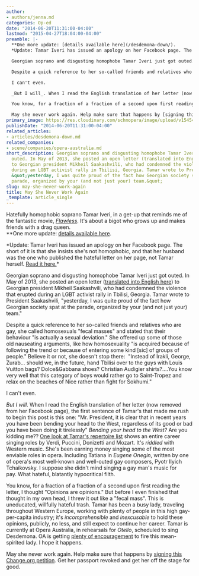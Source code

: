 ```yaml
---
author:
- authors/jenna.md
categories: Op-ed
date: "2014-06-20T11:31:00-04:00"
lastmod: "2015-04-27T18:04:00-04:00"
preamble: |-
  **One more update: [details available here](/desdemona-down/).
  *Update: Tamar Iveri has issued an apology on her Facebook page. The short of it is that she insists she's not homophobic, and that her husband was the one who published the hateful letter on her page, not Tamar herself. [Read it here.](https://www.facebook.com/tamariverisoprano/posts/10152123104307204?fref=nf)*

  Georgian soprano and disgusting homophobe Tamar Iveri just got outed. In May of 2013, she posted an open letter ([translated into English here](http://identoba.files.wordpress.com/2013/05/letter-of-ms-iveri-to-president-of-georgia_english.pdf)) to Georgian president Mikheil Saakashvili, who had condemned the violence that erupted during an LGBT activist rally in Tbilisi, Georgia. Tamar wrote to President Saakashvili, "yesterday, I was quite proud of the fact how Georgian society spat at the parade, organized by your (and not just your) team."

  Despite a quick reference to her so-called friends and relatives who are gay, she called homosexuals "fecal masses" and stated that their behaviour "is actually a sexual deviation." She offered up some of those old nauseating arguments, like how homosexuality "is acquired because of following the trend or because of entering some kind [sic] of groups of people." Believe it or not, she doesn't stop there:  "Instead of Irakli, George, Zurab... should we, in the future, hand Tbilisi over to the guys with Louis Vuitton bags? Dolce&Gabbana shoes? Christian Audigier shirts?....You know very well that this category of boys would rather go to Saint-Tropez and relax on the beaches of Nice rather than fight for Sokhumi."

  I can't even.

  _But I will_. When I read the English translation of her letter (now removed from her Facebook page), the first sentence of Tamar's that made me rush to begin this post is this one: "Mr. President, it is clear that in recent years you have been bending your head to the West, regardless of its good or bad you have been doing it tirelessly" _Bending your head to the West? _Are you kidding me?? [One look at Tamar's repertoire list](http://www.tamariveri.com/repertoire.htm) shows an entire career singing roles by Verdi, Puccini, Donizetti and Mozart. It's _riddled_ with Western music. She's been earning money singing some of the most enviable roles in opera. Including Tatiana in _Eugene Onegin_, written by one of opera's most well-known and well-outed gay composers, Pyotr Ilyich Tchaikovsky. I suppose she didn't mind singing a gay man's music for pay. What hateful, blatantly hypocritical filth.

  You know, for a fraction of a fraction of a second upon first reading the letter, I thought "Opinions are opinions." But before I even finished that thought in my own head, I threw it out like a "fecal mass". This is uneducated, willfully hateful trash. Tamar has been a busy lady, traveling throughout Western Europe, working with plenty of people in this high gay-per-capita industry; it's _incomprehensible_ and _inexcusable_ to hold these opinions, publicly, no less, and still expect to continue her career. Tamar is currently at Opera Australia, in rehearsals for _Otello_, scheduled to sing Desdemona. OA is getting [plenty of encouragement](http://www.smh.com.au/entertainment/opera/pressure-on-opera-australia-to-sack-soprano-over-homophobic-comments-20140620-zsgrj.html) to fire this mean-spirited lady. I hope it happens.

  May she never work again. Help make sure that happens by [signing this Change.org petition](http://www.change.org/petitions/opera-australia-revoke-tamar-iveri-s-passport-and-visa-to-work-in-australia-immediately-and-irrevocably-hate-has-no-place-in-the-entertainment-industry-or-indeed-anywhere-in-the-world?share_id=SaHWLkhAdo&utm_campaign=autopublish&utm_medium=facebook&utm_source=share_petition). Get her passport revoked and get her off the stage for good.
primary_image: https://res.cloudinary.com/schmopera/image/upload/v1545409169/media/webhook-uploads/1429819205992/Tamar-1024x675.jpg.jpg
publishDate: "2014-06-20T11:31:00-04:00"
related_articles:
- articles/desdemona-down.md
related_companies:
- scene/companies/opera-australia.md
short_description: Georgian soprano and disgusting homophobe Tamar Iveri just got
  outed. In May of 2013, she posted an open letter (translated into English here)
  to Georgian president Mikheil Saakashvili, who had condemned the violence that erupted
  during an LGBT activist rally in Tbilisi, Georgia. Tamar wrote to President Saakashvili,
  &quot;yesterday, I was quite proud of the fact how Georgian society spat at the
  parade, organized by your (and not just your) team.&quot;
slug: may-she-never-work-again
title: May She Never Work Again
_template: article_single
---
```


<p></p><div class="intro">Hatefully homophobic soprano Tamar Iveri, in a get-up that reminds me of the fantastic movie,&nbsp;<a href="http://www.imdb.com/title/tt0155711/" target="_blank"><em>Flawless</em></a>. It's about a bigot who grows up and makes friends with a drag queen.</div>
**One more update: <a href="/desdemona-down/" target="_blank">details available here</a>.<p></p><p>*Update: Tamar Iveri has issued an apology on her Facebook page. The short of it is that she insists she's not homophobic, and that her husband was the one who published the hateful letter&nbsp;on her page, not Tamar herself. <a href="https://www.facebook.com/tamariverisoprano/posts/10152123104307204?fref=nf" target="_blank">Read it here.</a>*</p><p>Georgian soprano and disgusting homophobe Tamar Iveri just got outed. In May of 2013, she posted an open letter (<a href="http://identoba.files.wordpress.com/2013/05/letter-of-ms-iveri-to-president-of-georgia_english.pdf" target="_blank">translated into English here</a>) to Georgian president&nbsp;Mikheil Saakashvili, who had condemned the violence that erupted during an LGBT activist rally&nbsp;in Tbilisi, Georgia. Tamar wrote to President Saakashvili, "yesterday, I was quite proud of the fact how Georgian society spat at the parade, organized by your (and not just your) team."</p><p>Despite a quick reference to her so-called friends and relatives who are gay, she called homosexuals "fecal masses" and stated that&nbsp;their behaviour&nbsp;"is actually a sexual deviation." She offered up some of&nbsp;those old&nbsp;nauseating&nbsp;arguments, like how homosexuality "is acquired because of following the trend or because of entering some kind [sic] of groups of people." Believe it or not, she doesn't stop there: &nbsp;"Instead of Irakli, George, Zurab... should we, in the future, hand Tbilisi over to the guys with Louis Vuitton bags? Dolce&amp;Gabbana shoes? Christian Audigier shirts?....You know very well that this category of boys would rather go to Saint-Tropez and relax on the beaches of Nice rather than fight for Sokhumi."</p><p>I can't even.</p><p><em>But I will</em>. When I read the English translation of her letter (now removed from her Facebook page), the first sentence of Tamar's that made me rush to begin this post is this one: "Mr. President, it is clear that in recent years you have been bending your head to the West, regardless of its good or bad you have been doing it tirelessly"&nbsp;<em>Bending your head to the West?&nbsp;</em>Are you kidding me??&nbsp;<a href="http://www.tamariveri.com/repertoire.htm" target="_blank">One look at Tamar's repertoire list</a>&nbsp;shows an entire career singing roles by Verdi, Puccini, Donizetti and Mozart. It's <em>riddled</em> with Western music. She's been earning money singing some of the most enviable roles in opera. Including Tatiana in&nbsp;<em>Eugene Onegin</em>, written by one of opera's most well-known and well-outed gay composers, Pyotr Ilyich Tchaikovsky. I suppose she didn't mind singing a gay man's music for pay.&nbsp;What hateful, blatantly hypocritical filth.</p><p>You know, for a fraction of a fraction of a second upon first reading the letter, I thought "Opinions are opinions." But before I even finished that thought in my own head, I threw it out like a "fecal mass". This is uneducated, willfully hateful trash. Tamar has been a busy lady, traveling throughout Western Europe, working with plenty of people in this high gay-per-capita industry; it's <em>incomprehensible</em> and&nbsp;<em>inexcusable</em> to hold these opinions, publicly, no less, and still expect to continue her career.&nbsp;Tamar is currently at Opera Australia, in rehearsals for&nbsp;<em>Otello</em>, scheduled to sing Desdemona.&nbsp;OA is getting <a href="http://www.smh.com.au/entertainment/opera/pressure-on-opera-australia-to-sack-soprano-over-homophobic-comments-20140620-zsgrj.html" target="_blank">plenty of encouragement</a> to fire this mean-spirited lady. I hope it happens.</p><p>May she never work again.&nbsp;Help make sure that happens by <a href="http://www.change.org/petitions/opera-australia-revoke-tamar-iveri-s-passport-and-visa-to-work-in-australia-immediately-and-irrevocably-hate-has-no-place-in-the-entertainment-industry-or-indeed-anywhere-in-the-world?share_id=SaHWLkhAdo&amp;utm_campaign=autopublish&amp;utm_medium=facebook&amp;utm_source=share_petition" target="_blank">signing this Change.org petition</a>. Get her passport revoked and get her off the stage for good.</p>
